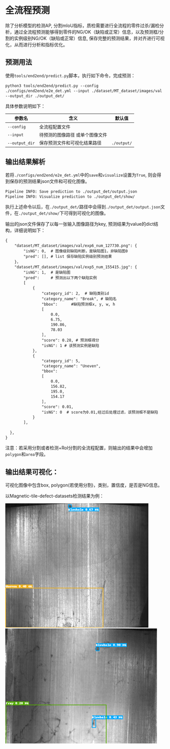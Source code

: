 # 全流程预测

除了分析模型的检测AP, 分割mIoU指标，质检需要进行全流程的零件过杀/漏检分析，通过全流程预测能够得到零件的NG/OK（缺陷或正常）信息，以及预测框/分割的实例级别NG/OK（缺陷或正常）信息, 保存完整的预测结果，并对齐进行可视化，从而进行分析和指标优化。

## 预测用法
使用`tools/end2end/predict.py`脚本，执行如下命令，完成预测：

```
python3 tools/end2end/predict.py --config ./configs/end2end/e2e_det.yml --input ./dataset/MT_dataset/images/val --output_dir ./output_det/
```

具体参数说明如下：

| 参数名          | 含义                                 | 默认值     |
| -------------  | ------------------------------------| --------- |
| `--config`     |  全流程配置文件                       |           |
| `--input`      |  待预测的图像路径 或单个图像文件         |           |
| `--output_dir` |  保存预测文件和可视化结果路径            |`./output/`|


## 输出结果解析

若将`./configs/end2end/e2e_det.yml`中的`save`和`visualize`设置为`True`, 则会得到保存的预测结果json文件和可视化图像。

```
Pipeline INFO: Save prediction to ./output_det/output.json
Pipeline INFO: Visualize prediction to ./output_det/show/
```

执行上述命令以后，在`./output_det/`路径中会得到`./output_det/output.json`文件，在`./output_det/show/`下可得到可视化的图像。

输出的json文件保存了以每一张输入图像路径为key, 预测结果为value的dict结构，详细说明如下：

```
{
    "dataset/MT_dataset/images/val/exp6_num_127730.png": {
        "isNG": 0,  # 图像级别缺陷判断，是缺陷图1，非缺陷图0
        "pred": [], # list 保存缺陷实例级别预测结果
    }，
    "dataset/MT_dataset/images/val/exp5_num_155415.jpg": {
        "isNG": 1,  # 是缺陷图
        "pred":     # 预测出以下两个缺陷实例
        [  
            {
                "category_id": 2,  # 缺陷类别id
                "category_name": "Break", # 缺陷名
                "bbox":      #缺陷预测框x, y, w, h
                [
                    0.0,
                    6.75,
                    190.86,
                    78.03
                ],
                "score": 0.28, # 预测框得分
                "isNG": 1 # 该预测实例是缺陷
            },
            {
                "category_id": 5,
                "category_name": "Uneven",
                "bbox":
                [
                    0.0,
                    156.82,
                    195.0,
                    154.17
                ],
                "score": 0.01,
                "isNG": 0  # score为0.01,经过后处理过滤，该预测框不是缺陷
            }
        ],

  },
}
```

注意：若采用分割或者检测+RoI分割的全流程配置，则输出的结果中会增加`polygon`和`area`字段。

## 输出结果可视化：

可视化图像中包含box, polygon(若使用分割)，类别，置信度，是否是NG信息。

以Magnetic-tile-defect-datasets检测结果为例：

![](../images/exp5_num_9549.png)
![](../images/exp5_num_3746.png)
